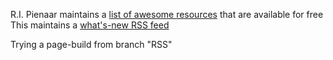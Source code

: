 R.I. Pienaar maintains a [list of awesome resources](https://github.com/ripienaar/free-for-dev) that are available for free  
This maintains a [what's-new RSS feed](https://botonomi.github.io/awesomesauce/feed.xml)  

Trying a page-build from branch "RSS"
